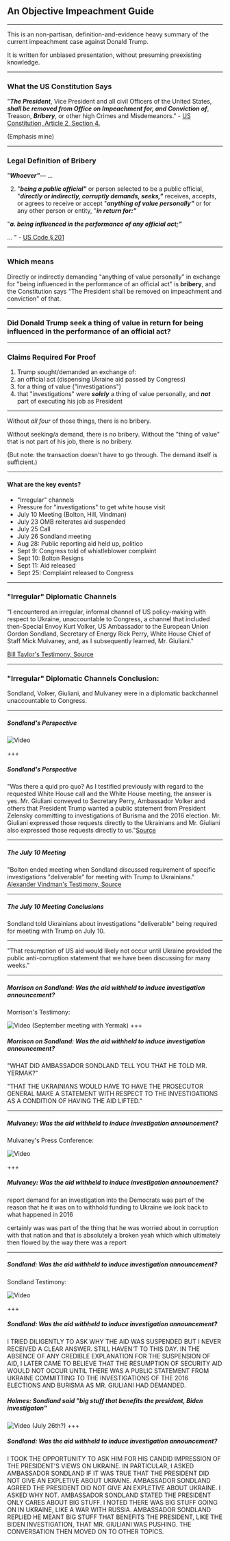 ## An Objective Impeachment Guide

---

This is an non-partisan, definition-and-evidence heavy summary of the current impeachment case against Donald Trump.

It is written for unbiased presentation, without presuming preexisting knowledge.

---

### What the US Constitution Says


"***The President***, Vice President and all civil Officers of the United States, ***shall be removed from Office on Impeachment for, and Conviction of***, Treason, ***Bribery***, or other high Crimes and Misdemeanors." - [US Constitution, Article 2, Section 4.](https://www.archives.gov/founding-docs/constitution-transcript#toc-section-4--2)

(Emphasis mine)

---

### Legal Definition of Bribery


"***Whoever"***—
...

2. "***being a public official"*** or person selected to be a public official, "***directly or indirectly, corruptly demands, seeks,"*** receives, accepts, or agrees to receive or accept "***anything of value personally"*** or for any other person or entity, "***in return for:"***

"***a. being influenced in the performance of any official act;"***

...
" - [US Code § 201](https://www.law.cornell.edu/uscode/text/18/201)

---

### Which means

Directly or indirectly demanding "anything of value personally" in exchange for "being influenced in the performance of an official act" is **bribery**, and the Constitution says "The President shall be removed on impeachment and conviction" of that.

---

### Did Donald Trump seek a thing of value in return for being influenced in the performance of an official act?

---

### Claims Required For Proof

1. Trump sought/demanded an exchange of:
2. an official act (dispensing Ukraine aid passed by Congress)
3. for a thing of value ("investigations")
4. that "investigations" were ***solely*** a thing of value personally, and ***not*** part of executing his job as President

---

Without _all four_ of those things, there is no bribery.

Without seeking/a demand, there is no bribery.
Without the "thing of value" that is not part of his job, there is no bribery.

(But note: the transaction doesn't have to go through.  The demand itself is sufficient.)

---

#### What are the key events?

 * "Irregular" channels
 * Pressure for "investigations" to get white house visit
 * July 10 Meeting (Bolton, Hill, Vindman)
 * July 23 OMB reiterates aid suspended
 * July 25 Call
 * July 26 Sondland meeting
 * Aug 28: Public reporting aid held up, politico
 * Sept 9: Congress told of whistleblower complaint
 * Sept 10: Bolton Resigns
 * Sept 11: Aid released
 * Sept 25: Complaint released to Congress



---

### "Irregular" Diplomatic Channels

"I encountered an irregular, informal channel of US policy-making with respect to Ukraine, unaccountable to Congress, a channel that included then-Special Envoy Kurt Volker, US Ambassador to the European Union Gordon Sondland, Secretary of Energy Rick Perry, White House Chief of Staff Mick Mulvaney, and, as I subsequently learned, Mr. Giuliani."

[Bill Taylor's Testimony, Source](https://www.youtube.com/watch?v=GqRfRrhtAZs?t=1:35:30)

---

### "Irregular" Diplomatic Channels Conclusion:

Sondland, Volker, Giuliani, and Mulvaney were in a diplomatic backchannel unaccountable to Congress.

---

##### Sondland's Perspective

![Video](https://www.youtube.com/embed/EkN4P7R5stE?start=5554&end=5612)

+++

##### Sondland's Perspective

"Was there a quid pro quo? As I testified previously with regard to the requested White House call and the White House meeting, the answer is yes. Mr. Giuliani conveyed to Secretary Perry, Ambassador Volker and others that President Trump wanted a public statement from President Zelensky committing to investigations of Burisma and the 2016 election. Mr. Giuliani expressed those requests directly to the Ukrainians and Mr. Giuliani also expressed those requests directly to us."[Source](https://youtu.be/EkN4P7R5stE?t=5554)

---

##### The July 10 Meeting

"Bolton ended meeting when Sondland discussed requirement of specific investigations "deliverable" for meeting with Trump to Ukrainians."
[Alexander Vindman's Testimony, Source](https://www.youtube.com/watch?v=GqRfRrhtAZs?t=1:35:30)

<Get Fiona Hill Clip>

---

##### The July 10 Meeting Conclusions

Sondland told Ukrainians about investigations "deliverable" being required for meeting with Trump on July 10.

---

"That resumption of US aid would likely not occur until Ukraine provided the public anti-corruption statement that we have been discussing for many weeks.”
[]()


---

##### Morrison on Sondland: Was the aid withheld to induce investigation announcement?

Morrison's Testimony:

![Video](https://www.youtube.com/embed/HAI39mb3QaI?start=5516&end=5536)
(September meeting with Yermak)
+++

##### Morrison on Sondland: Was the aid withheld to induce investigation announcement?


"WHAT DID AMBASSADOR SONDLAND
TELL YOU THAT HE TOLD MR.
YERMAK?"

"THAT THE UKRAINIANS WOULD
HAVE TO HAVE THE PROSECUTOR
GENERAL MAKE A STATEMENT WITH
RESPECT TO THE INVESTIGATIONS AS
A CONDITION OF HAVING THE AID
LIFTED."

---

##### Mulvaney:  Was the aid withheld to induce investigation announcement?

Mulvaney's Press Conference:

![Video](https://www.youtube.com/embed/LKRjDdIGWU4?start=144&end=165)

+++

##### Mulvaney: Was the aid withheld to induce investigation announcement?


report demand for an investigation into
the Democrats was part of the reason
that he it was on to withhold funding to
Ukraine we look back to what happened in
2016

certainly was was part of the thing that
he was worried about in corruption with
that nation and that is absolutely a
broken yeah which which ultimately then
flowed by the way there was a report

---

##### Sondland: Was the aid withheld to induce investigation announcement?

Sondland Testimony:

![Video](https://www.youtube.com/embed/EkN4P7R5stE?start=4409&end=4442)

+++

##### Sondland: Was the aid withheld to induce investigation announcement?

I TRIED DILIGENTLY TO ASK WHY
THE AID WAS SUSPENDED BUT I
NEVER RECEIVED A CLEAR ANSWER.
STILL HAVEN'T TO THIS DAY.
IN THE ABSENCE OF ANY CREDIBLE
EXPLANATION FOR THE SUSPENSION
OF AID, I LATER CAME TO BELIEVE
THAT THE RESUMPTION OF SECURITY
AID WOULD NOT OCCUR UNTIL THERE
WAS A PUBLIC STATEMENT FROM
UKRAINE COMMITTING TO THE
INVESTIGATIONS OF THE 2016
ELECTIONS AND BURISMA AS
MR. GIULIANI HAD DEMANDED.

##### Holmes: Sondland said "big stuff that benefits the president, Biden investigaton"


![Video](https://www.youtube.com/embed/MpTIb_HubrY?start=5098&end=5135)
(July 26th?)
+++

##### Sondland: Was the aid withheld to induce investigation announcement?

I TOOK THE OPPORTUNITY TO ASK
HIM FOR HIS CANDID IMPRESSION OF
THE PRESIDENT'S VIEWS ON
UKRAINE.
IN PARTICULAR, I ASKED
AMBASSADOR SONDLAND IF IT WAS
TRUE THAT THE PRESIDENT DID NOT
GIVE AN EXPLETIVE ABOUT UKRAINE.
AMBASSADOR SONDLAND AGREED THE
PRESIDENT DID NOT GIVE AN
EXPLETIVE ABOUT UKRAINE.
I ASKED WHY NOT.
AMBASSADOR SONDLAND STATED THE
PRESIDENT ONLY CARES ABOUT BIG
STUFF.
I NOTED THERE WAS BIG STUFF
GOING ON IN UKRAINE, LIKE A WAR
WITH RUSSIA.
AMBASSADOR SONDLAND REPLIED HE
MEANT BIG STUFF THAT BENEFITS
THE PRESIDENT, LIKE THE BIDEN
INVESTIGATION, THAT MR. GIULIANI
WAS PUSHING.
THE CONVERSATION THEN MOVED ON
TO OTHER TOPICS.

